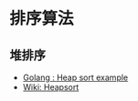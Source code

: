 # 排序算法

## 堆排序

- [Golang : Heap sort example](https://socketloop.com/tutorials/golang-heap-sort-example)
- [Wiki: Heapsort](https://en.wikipedia.org/wiki/Heapsort)

